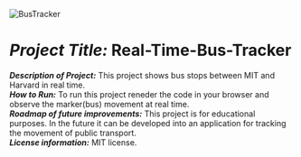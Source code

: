 ![BusTracker](https://cdn.mbta.com/images/map-thumbnail-bus-system-10cf41d464ca3174f905f4cf9becf8e1.jpg?vsn=d)
# <h1><strong><em>Project Title:</em></strong>  Real-Time-Bus-Tracker</H1>
<strong><em>Description of Project:</em></strong>  This project shows bus stops between MIT and Harvard in real time.<br>
<strong><em>How to Run:</em></strong>  To run this project reneder the code in your browser and observe the marker(bus) movement at real time. <br>
<strong><em>Roadmap of future improvements:</em></strong>  This project is for educational purposes. In the future it can be developed into an application for tracking the movement of public transport.<br>
<strong><em>License information:</em></strong>  MIT license. 

